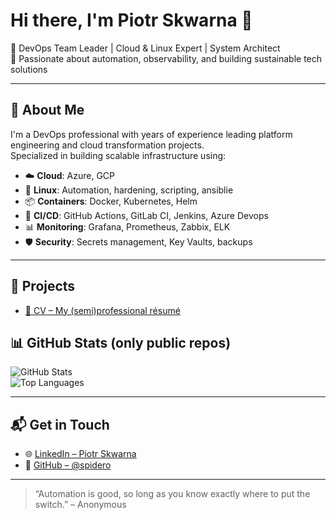 # Hi there, I'm Piotr Skwarna 👋

🎯 DevOps Team Leader | Cloud & Linux Expert | System Architect  
🚀 Passionate about automation, observability, and building sustainable tech solutions

---

## 💼 About Me

I'm a DevOps professional with years of experience leading platform engineering and cloud transformation projects.  
Specialized in building scalable infrastructure using:

- ☁️ **Cloud**: Azure, GCP  
- 🐧 **Linux**: Automation, hardening, scripting, ansiblie  
- 📦 **Containers**: Docker, Kubernetes, Helm  
- 🔧 **CI/CD**: GitHub Actions, GitLab CI, Jenkins, Azure Devops
- 📊 **Monitoring**: Grafana, Prometheus, Zabbix, ELK  
- 🛡️ **Security**: Secrets management, Key Vaults, backups

---

## 📄 Projects

- [📁 CV – My (semi)professional résumé](https://github.com/spidero/cv)  

## 📊 GitHub Stats (only public repos)

![GitHub Stats](https://github-readme-stats.vercel.app/api?username=spidero&show_icons=true&theme=gruvbox)  
![Top Languages](https://github-readme-stats.vercel.app/api/top-langs/?username=spidero&layout=compact&theme=gruvbox)

---

## 📬 Get in Touch

- 🌐 [LinkedIn – Piotr Skwarna](https://www.linkedin.com/in/piotrskwarna/)
- 🔧 [GitHub – @spidero](https://github.com/spidero)

---

> “Automation is good, so long as you know exactly where to put the switch.” – Anonymous
